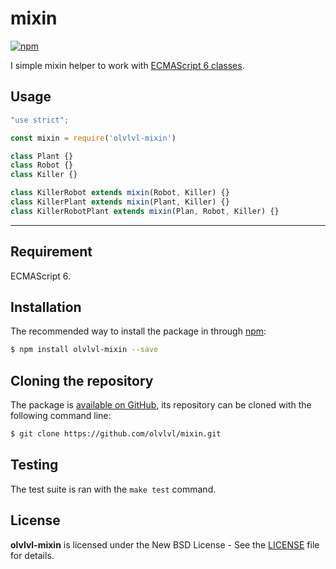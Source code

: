 # mixin

[![npm](https://img.shields.io/npm/v/olvlvl-mixin.svg)](https://www.npmjs.com/package/olvlvl-mixin)

I simple mixin helper to work with [ECMAScript 6 classes][].





## Usage

```js
"use strict";

const mixin = require('olvlvl-mixin')

class Plant {}
class Robot {}
class Killer {}

class KillerRobot extends mixin(Robot, Killer) {}
class KillerPlant extends mixin(Plant, Killer) {}
class KillerRobotPlant extends mixin(Plan, Robot, Killer) {} 
```





----------





## Requirement

ECMAScript 6.





## Installation

The recommended way to install the package in through [npm](https://www.npmjs.com/):

```bash
$ npm install olvlvl-mixin --save
```





## Cloning the repository

The package is [available on GitHub](https://github.com/olvlvl/mixin), its repository can be cloned with the following command line:

```bash
$ git clone https://github.com/olvlvl/mixin.git
```





## Testing

The test suite is ran with the `make test` command.





## License

**olvlvl-mixin** is licensed under the New BSD License - See the [LICENSE](LICENSE) file for details.





[ECMAScript 6 classes]: https://developer.mozilla.org/en/docs/Web/JavaScript/Reference/Classes
